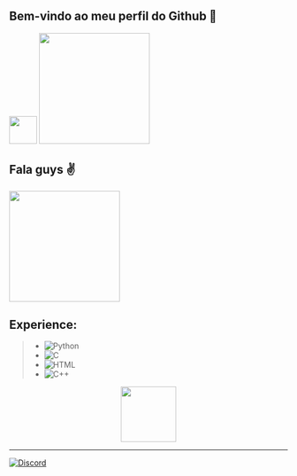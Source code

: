 ## Bem-vindo ao meu perfil do Github 👋  
<img src="https://media.discordapp.net/attachments/1344684528689610782/1344705585785864203/gif_dance.gif?ex=67c1e22b&is=67c090ab&hm=7adc19292a7e23554451fb607bf278d7a98edba583939fb415fe87011e1ca2d0&=" width="50" />

<img src="https://media2.giphy.com/media/v1.Y2lkPTc5MGI3NjExbTJiNDdqaDJvbjZkNmMxdmp2cTA3Z3lpZ3Q2dXBtMjlzY2xwcnoyeSZlcD12MV9pbnRlcm5hbF9naWZfYnlfaWQmY3Q9Zw/du3J3cXyzhj75IOgvA/giphy.gif" width="200" />

## **Fala guys ✌️**

<img src="https://cdn.discordapp.com/attachments/1344684528689610782/1344706977372049489/melaum.gif?ex=67c1e376&is=67c091f6&hm=320f6cdcbbedcd6838ce8576752db3264fd8db115fcd977c271fbcfd5599ae82" width="200" />



## Experience:

>- ![Python](https://img.shields.io/badge/-Python-black?style=flat-square&logo=python&logoColor=306998)
>- ![C](https://img.shields.io/badge/-C-black?style=flat-square&logo=c&logoColor=00599C)     
>- ![HTML](https://img.shields.io/badge/-HTML5-black?style=flat-square&logo=html5&logoColor=E34F26)
>- ![C++](https://img.shields.io/badge/-C++-black?style=flat-square&logo=cplusplus&logoColor=00599C)

<div style="text-align: center;">
<img src="https://media.discordapp.net/attachments/1344684528689610782/1344727560529121431/tsu.gif?ex=67c1f6a2&is=67c0a522&hm=f835488b44291c5cd6cc4080f99bc9887117af4ea5c662940ab3e85d616f6245&=" width="100" />
</div>

---

[![Discord](https://img.shields.io/badge/Discord-7289DA?style=flat-square&logo=discord&logoColor=white)]([https://discord.gg/exemplo](https://discord.com/users/822217146754662430))




